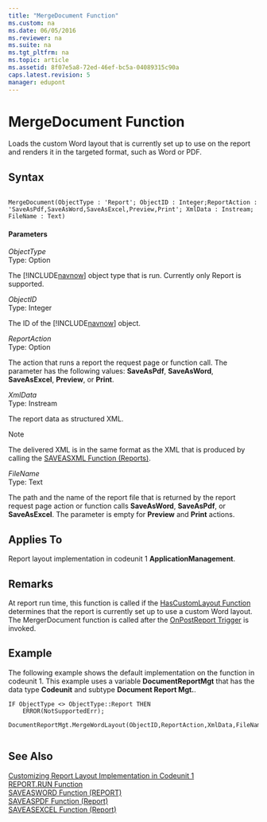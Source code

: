 ```yaml
---
title: "MergeDocument Function"
ms.custom: na
ms.date: 06/05/2016
ms.reviewer: na
ms.suite: na
ms.tgt_pltfrm: na
ms.topic: article
ms.assetid: 8f07e5a8-72ed-46ef-bc5a-04089315c90a
caps.latest.revision: 5
manager: edupont
---
```

# MergeDocument Function
Loads the custom Word layout that is currently set up to use on the report and renders it in the targeted format, such as Word or PDF.  
  
## Syntax  
  
```  
  
MergeDocument(ObjectType : 'Report'; ObjectID : Integer;ReportAction : 'SaveAsPdf,SaveAsWord,SaveAsExcel,Preview,Print'; XmlData : Instream; FileName : Text)  
```  
  
#### Parameters  
 *ObjectType*  
 Type: Option  
  
 The [!INCLUDE[navnow](../dynamics-nav/includes/navnow_md.md)] object type that is run. Currently only Report is supported.  
  
 *ObjectID*  
 Type: Integer  
  
 The ID of the [!INCLUDE[navnow](../dynamics-nav/includes/navnow_md.md)] object.  
  
 *ReportAction*  
 Type: Option  
  
 The action that runs a report the request page or function call. The parameter has the following values: **SaveAsPdf**, **SaveAsWord**, **SaveAsExcel**, **Preview**, or **Print**.  
  
 *XmlData*  
 Type: Instream  
  
 The report data as structured XML.  
  
> [!NOTE]  
>  The delivered XML is in the same format as the XML that is produced by calling the [SAVEASXML Function \(Reports\)](../dynamics-nav/SAVEASXML-Function--Reports-.md).  
  
 *FileName*  
 Type: Text  
  
 The path and the name of the report file that is returned by the report request page action or function calls **SaveAsWord**, **SaveAsPdf**, or **SaveAsExcel**. The parameter is empty for **Preview** and **Print** actions.  
  
## Applies To  
 Report layout implementation in codeunit 1 **ApplicationManagement**.  
  
## Remarks  
 At report run time, this function is called if the [HasCustomLayout Function](../dynamics-nav/HasCustomLayout-Function.md) determines that the report is currently set up to use a custom Word layout. The MergerDocument function is called after the [OnPostReport Trigger](../dynamics-nav/OnPostReport-Trigger.md) is invoked.  
  
## Example  
 The following example shows the default implementation on the function in codeunit 1. This example uses a variable **DocumentReportMgt** that has the data type **Codeunit** and subtype **Document Report Mgt.**.  
  
```  
IF ObjectType <> ObjectType::Report THEN  
    ERROR(NotSupportedErr);  
  
DocumentReportMgt.MergeWordLayout(ObjectID,ReportAction,XmlData,FileName);  
  
```  
  
## See Also  
 [Customizing Report Layout Implementation in Codeunit 1](../dynamics-nav/Customizing-Report-Layout-Implementation-in-Codeunit-1.md)   
 [REPORT.RUN Function](../dynamics-nav/REPORT.RUN-Function.md)   
 [SAVEASWORD Function \(REPORT\)](../dynamics-nav/SAVEASWORD-Function--REPORT-.md)   
 [SAVEASPDF Function \(Report\)](../dynamics-nav/SAVEASPDF-Function--Report-.md)   
 [SAVEASEXCEL Function \(Report\)](../dynamics-nav/SAVEASEXCEL-Function--Report-.md)